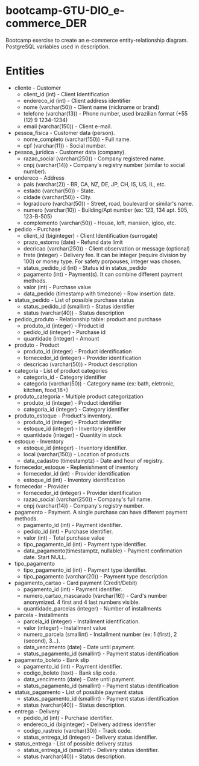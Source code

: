 # bootcamp-GTU-DIO_e-commerce_DER
Bootcamp exercise to create an e-commerce entity-relationship diagram.
PostgreSQL variables used in description.
# Entities
* cliente - Customer
  * client_id (int) - Client Identification
  * endereco_id (int) - Client address identifier
  * nome (varchar(50)) - Client name (nickname or brand)
  * telefone (varchar(13)) - Phone number, used brazilian format (+55 (12) 9 1234-1234)
  * email (varchar(150)) - Client e-mail.
* pessoa_fisica - Customer data (person).
  * nome_completo (varchar(150)) - Full name.
  * cpf (varchar(11)) - Social number.
* pessoa_juridica - Customer data (company).
  * razao_social (varchar(250)) - Company registered name.
  * cnpj (varchar(14)) - Company's registry number (similar to social number).
* endereco - Address
  * pais (varchar(2)) - BR, CA, NZ, DE, JP, CH, IS, US, IL, etc.
  * estado (varchar(50)) - State.
  * cidade (varchar(50)) - City.
  * logradouro (varchar(50)) - Street, road, boulevard or similar's name.
  * numero (varchar(10)) - Building/Apt number (ex: 123, 134 apt. 505, 123-B-505)
  * complemento (varchar(50)) - House, loft, mansion, igloo, etc.
* pedido - Purchase
  * client_id (biginteger) - Client Identification (surrogate)
  * prazo_estorno (date) - Refund date limit
  * decricao (varchar(250)) - Client observation or message (optional)
  * frete (integer) - Delivery fee. It can be integer (require division by 100) or money type. For safety porpouses, integer was chosen.
  * status_pedido_id (int) - Status id in status_pedido
  * pagamento (int) - Payment(s). It can combine different payment methods.
  * valor (int) - Purchase value
  * data_pedido (timestamp with timezone) - Row insertion date.
* status_pedido - List of possible purchase status
  * status_pedido_id (smallint) - Status identifier
  * status (varchar(40)) - Status description
* pedido_produto - Relationship table: product and purchase
  * produto_id (integer) - Product id
  * pedido_id (integer) - Purchase id
  * quantidade (integer) - Amount
* produto - Product
  * produto_id (integer) - Product identification
  * fornecedor_id (integer) - Provider identification
  * descricao (varchar(50)) - Product description
* categoria - List of product categories
  * categoria_id - Category identifier
  * categoria (varchar(50)) - Category name (ex: bath, eletronic, kitchen, food,18+)
* produto_categoria - Multiple product categorization
  * produto_id (integer) - Product identifier
  * categoria_id (integer) - Category identifier
* produto_estoque - Product's inventory.
  * produto_id (integer) - Product identifier
  * estoque_id (integer) - Inventory identifier 
  * quantidade (integer) - Quantity in stock
* estoque - Inventory
  * estoque_id (integer) - Inventory identifier.
  * local (varchar(150)) - Location of products.
  * data_cadastro (timestamptz) - Date and hour of registry.
* fornecedor_estoque - Replenishment of inventory
  * fornecedor_id (int) - Provider identification
  * estoque_id (int) - Inventory identification
* fornecedor - Provider
  * fornecedor_id (integer) - Provider identification
  * razao_social (varchar(250)) - Company's full name.
  * cnpj (varchar(14)) - Company's registry number.
* pagamento - Payment. A single purchase can have different payment methods.
  * pagamento_id (int) - Payment identifier.
  * pedido_id (int) - Purchase identifier.
  * valor (int) - Total purchase value
  * tipo_pagamento_id (int) - Payment type identifier.
  * data_pagamento(timestamptz, nullable) - Payment confirmation date. Start NULL.
* tipo_pagamento
  * tipo_pagamento_id (int) - Payment type identifier.
  * tipo_pagamento (varchar(20)) - Payment type description
* pagamento_cartao - Card payment (Credit/Debit)
  * pagamento_id (int) - Payment identifier.
  * numero_cartao_mascarado (varchar(16)) - Card's number anonymized. 4 first and 4 last numbers visible.
  * quantidade_parcelas (integer) - Number of installments 
* parcela - Installments
  * parcela_id (integer) - Installment identification.
  * valor (integer) - Installment value
  * numero_parcela (smallint) - Installment number (ex: 1 (first), 2 (second), 3...).
  * data_vencimento (date) - Date until payment.
  * status_pagamento_id (smallint) - Payment status identification
* pagamento_boleto - Bank slip 
  * pagamento_id (int) - Payment identifier.
  * codigo_boleto (text) - Bank slip code.
  * data_vencimento (date) - Date until payment.
  * status_pagamento_id (smallint) - Payment status identification
* status_pagamento - List of possible payment status 
  * status_pagamento_id (smallint) - Payment status identification
  * status (varchar(40)) - Status description.
* entrega - Delivery
  * pedido_id (int) - Purchase identifier.
  * endereco_id (biginteger) - Delivery address identifier
  * codigo_rastreio (varchar(30)) - Track code.
  * status_entrega_id (integer) - Delivery status identifier.
* status_entrega - List of possible delivery status
  * status_entrega_id (smallint) - Delivery status identifier.
  * status (varchar(40)) - Status description.
